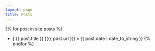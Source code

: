 ```yaml
---
layout: page
title: Posts
---
```


{% for post in site.posts %}
  * [ {{ post.title }} ]({{ post.url }}) &raquo; {{ post.date | date_to_string }}
{% endfor %}